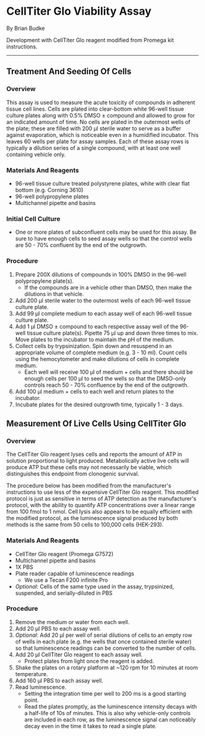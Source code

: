 # CellTiter Glo Viability Assay
By Brian Budke

Development with CellTiter Glo reagent modified from Promega kit instructions.
___
## Treatment And Seeding Of Cells
### Overview
This assay is used to measure the acute toxicity of compounds in adherent tissue cell lines. Cells are plated into clear-bottom white 96-well tissue culture plates along with 0.5% DMSO ± compound and allowed to grow for an indicated amount of time. No cells are plated in the outermost wells of the plate; these are filled with 200 μl sterile water to serve as a buffer against evaporation, which is noticeable even in a humidified incubator. This leaves 60 wells per plate for assay samples. Each of these assay rows is typically a dilution series of a single compound, with at least one well containing vehicle only.

### Materials And Reagents
- 96-well tissue culture treated polystyrene plates, white with clear flat bottom (e.g. Corning 3610)
- 96-well polypropylene plates
- Multichannel pipette and basins

### Initial Cell Culture
- One or more plates of subconfluent cells may be used for this assay. Be sure to have enough cells to seed assay wells so that the control wells are 50 - 70% confluent by the end of the outgrowth.

### Procedure
1. Prepare 200X dilutions of compounds in 100% DMSO in the 96-well polypropylene plate(s).
	- If the compounds are in a vehicle other than DMSO, then make the dilutions in that vehicle.
1. Add 200 μl sterile water to the outermost wells of each 96-well tissue culture plate.
1. Add 99 μl complete medium to each assay well of each 96-well tissue culture plate.
1. Add 1 μl DMSO ± compound to each respective assay well of the 96-well tissue culture plate(s). Pipette 75 μl up and down three times to mix. Move plates to the incubator to maintain the pH of the medium.
1. Collect cells by trypsinization. Spin down and resuspend in an appropriate volume of complete medium (e.g. 3 - 10 ml). Count cells using the hemocytometer and make dilutions of cells in complete medium.
	- Each well will receive 100 μl of medium + cells and there should be enough cells per 100 μl to seed the wells so that the DMSO-only controls reach 50 - 70% confluence by the end of the outgrowth.
1. Add 100 μl medium + cells to each well and return plates to the incubator.
1. Incubate plates for the desired outgrowth time, typically 1 - 3 days.

## Measurement Of Live Cells Using CellTiter Glo
### Overview
The CellTiter Glo reagent lyses cells and reports the amount of ATP in solution proportional to light produced. Metabolically active live cells will produce ATP but these cells may not necessarily be viable, which distinguishes this endpoint from clonogenic survival.

The procedure below has been modified from the manufacturer's instructions to use less of the expensive CellTiter Glo reagent. This modified protocol is just as sensitive in terms of ATP detection as the manufacturer's protocol, with the ability to quantify ATP concentrations over a linear range from 100 fmol to 1 nmol. Cell lysis also appears to be equally efficient with the modified protocol, as the luminescence signal produced by both methods is the same from 50 cells to 100,000 cells (HEK-293).

### Materials And Reagents
- CellTiter Glo reagent (Promega G7572)
- Multichannel pipette and basins
- 1X PBS
- Plate reader capable of luminescence readings
	- We use a Tecan F200 infinite Pro
- _Optional_: Cells of the same type used in the assay, trypsinized, suspended, and serially-diluted in PBS

### Procedure
1. Remove the medium or water from each well.
1. Add 20 μl PBS to each assay well.
1. _Optional_: Add 20 μl per well of serial dilutions of cells to an empty row of wells in each plate (e.g. the wells that once contained sterile water) so that luminescence readings can be converted to the number of cells.
1. Add 20 μl CellTiter Glo reagent to each assay well.
	- Protect plates from light once the reagent is added.
1. Shake the plates on a rotary platform at ~120 rpm for 10 minutes at room temperature.
1. Add 160 μl PBS to each assay well.
1. Read luminescence.
	- Setting the integration time per well to 200 ms is a good starting point.
	- Read the plates promptly, as the luminescence intensity decays with a half-life of 10s of minutes. This is also why vehicle-only controls are included in each row, as the luminescence signal can noticeably decay even in the time it takes to read a single plate.
	